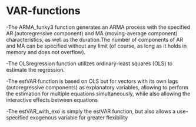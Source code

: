 # VAR-functions

-The ARMA_funky3 function generates an ARMA process with the specified AR (autoregressive component) and MA (moving-average component) characteristics, as well as the duration.The number of components of AR and MA can be specified without any limit (of course, as long as it holds in memory and does not overflow).

-The OLSregression function utilizes ordinary-least squares (OLS) to estimate the regression. 

-The estVAR function is based on OLS but for vectors with its own lags (autoregressive components) as explanatory variables, allowing to perform the estimation for multiple equations simultaneously, while also allowing the interactive effects between equations

-The estVAR_with_exo is simply the estVAR function, but also allows a use-specified exogenous variable for greater flexibility
